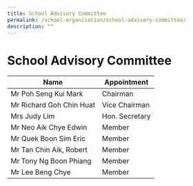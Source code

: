 ```yaml
---
title: School Advisory Committee
permalink: /school-organisation/school-advisory-committee/
description: ""
---
```


# **School Advisory Committee**

| Name 	| Appointment 	|
| ---	| ---	|
| Mr Poh Seng Kui Mark 	| Chairman 	|
| Mr Richard Goh Chin Huat 	| Vice Chairman 	|
| Mrs Judy Lim 	| Hon. Secretary 	|
| Mr Neo Aik Chye Edwin 	| Member 	|
| Mr Quek Boon Sim Eric 	| Member 	|
| Mr Tan Chin Aik, Robert 	| Member 	|
| Mr Tony Ng Boon Phiang 	| Member 	|
| Mr Lee Beng Chye 	| Member 	|